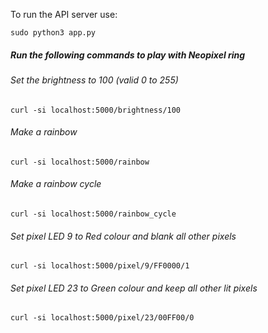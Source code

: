 To run the API server use:

```
sudo python3 app.py
```


##### Run the following commands to play with Neopixel ring


###### Set the brightness to 100 (valid 0 to 255)

```
curl -si localhost:5000/brightness/100
```

###### Make a rainbow

```
curl -si localhost:5000/rainbow
```

###### Make a rainbow cycle

```
curl -si localhost:5000/rainbow_cycle
```

###### Set pixel LED 9 to Red colour and blank all other pixels

```
curl -si localhost:5000/pixel/9/FF0000/1
```

###### Set pixel LED 23 to Green colour and keep all other lit pixels

```
curl -si localhost:5000/pixel/23/00FF00/0
```

